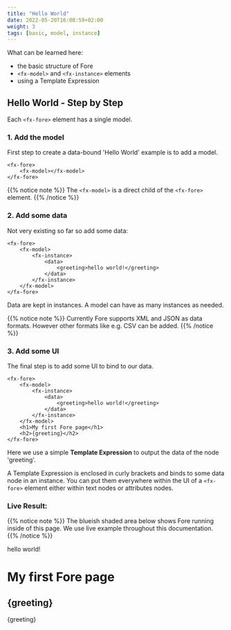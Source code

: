 ```yaml
---
title: "Hello World"
date: 2022-05-20T16:08:59+02:00
weight: 3
tags: [basic, model, instance]
---
```


What can be learned here:
* the basic structure of Fore
* `<fx-model>` and `<fx-instance>` elements
* using a Template Expression

## Hello World - Step by Step

Each `<fx-fore>` element has a single model.

### 1. Add the model
First step to create a data-bound 'Hello World' example is to add a model.

```
<fx-fore>
    <fx-model></fx-model>
</fx-fore>
```
{{% notice note %}}
The `<fx-model>` is a direct child of the `<fx-fore>` element.
{{% /notice %}}


### 2. Add some data

Not very existing so far so add some data:

```
<fx-fore>
    <fx-model>
        <fx-instance>
            <data>
                <greeting>hello world!</greeting>
            </data>
        </fx-instance>
    </fx-model>
</fx-fore>
```

Data are kept in instances. A model can have as many instances
as needed.

{{% notice note %}}
Currently Fore supports XML and JSON as data formats. However other formats like 
e.g. CSV can be added. 
{{% /notice %}}

### 3. Add some UI

The final step is to add some UI to bind to our data.

```
<fx-fore>
    <fx-model>
        <fx-instance>
            <data>
                <greeting>hello world!</greeting>
            </data>
        </fx-instance>
    </fx-model>
    <h1>My first Fore page</h1>
    <h2>{greeting}</h2>
</fx-fore>
```

Here we use a simple **Template Expression** to output the
data of the node 'greeting'.

A Template Expression is enclosed in curly brackets and binds to some data
node in an instance. You can put them everywhere within the UI of a `<fx-fore>` element
either within text nodes or attributes nodes.



### Live Result:

{{% notice note %}}
The blueish shaded area below shows Fore running inside of this page.
We use live example throughout this documentation.
{{% /notice %}}

<fx-fore>
    <fx-model>
        <fx-instance>
            <data>
                <greeting>hello world!</greeting>
            </data>
        </fx-instance>
    </fx-model>
    <h1>My first Fore page</h1>
    <h2>{greeting}</h2>
    <fx-message event="refresh-done">{greeting}</fx-message>
</fx-fore>






